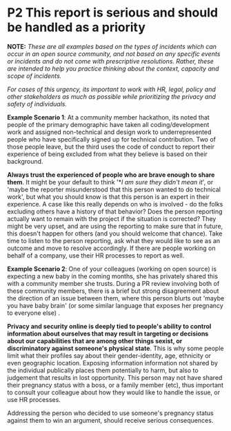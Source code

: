 # P2 This report is serious and should be handled as a priority

**NOTE:** *These are all examples based on the types of incidents which can occur in an open source community, and not based on any specific events or incidents and do not come with prescriptive resolutions. Rather, these are intended to help you practice thinking about the context, capacity and scope of incidents.*

*For cases of this urgency, its important to work with HR, legal, policy and other stakeholders as much as possible while prioritizing the privacy and safety of individuals.*

**Example Scenario 1**: At a community member hackathon, its noted that people of the primary demographic have taken all coding/development work and assigned non-technical and design work to underrepresented people who have specifically signed up for technical contribution.  Two of those people leave, but the third uses the code of conduct to report their experience of being excluded from what they believe is based on their background.  

**Always trust the experienced of people who are brave enough to share them**.  It might be your default to think '**I am sure they didn't mean it*', or 'maybe the reporter misunderstood that this person wanted to do technical work', but what you should know is that this person is an expert in their experience.  A case like this really depends on who is involved - do the folks excluding others have a history of that behavior?  Does the person reporting actually want to remain with the project if the situation is corrected?  They might be very upset, and are using the reporting to make sure that in future, this doesn't happen for others (and you should welcome that chance).  Take time to listen to the person reporting, ask what they would like to see as an outcome and move to resolve accordingly.  If there are people working on behalf of a company, use their HR processes to report as well.  

**Example Scenario 2**: One of your colleagues (working on open source) is expecting a new baby in the coming months, she has privately shared this with a community member she trusts.  During a PR review involving both of these community members, there is a brief but strong disagreement about the direction of an issue between them, where this person blurts out 'maybe you have baby brain' (or some similar language that exposes her pregnancy to everyone else) .

**Privacy and security online is deeply tied to people's ability to control information about ourselves that may result in targeting or decisions about our capabilities that are among other things sexist, or discriminatory against someone's physical state**.  This is why some people limit what their profiles say about their gender-identity, age, ethnicity or even geographic location.  Exposing information information not shared by the individual publically places them potentially to harm, but also to judgement that results in lost opportunity.  This person may not have shared their pregnancy status with a boss, or a family member (etc), thus important to consult your colleague about how they would like to handle the issue, or use HR processes.  

Addressing the person who decided to use someone's pregnancy status against them to win an argument, should receive serious consequences.  

